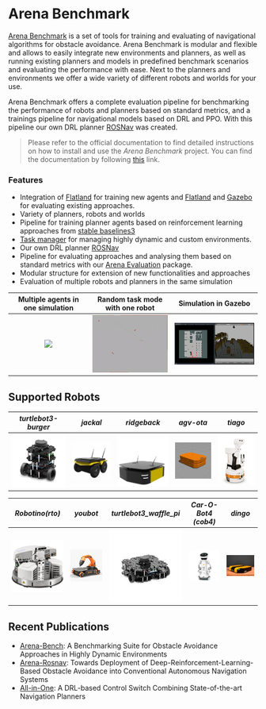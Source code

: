 # Arena Benchmark

[Arena Benchmark](https://github.com/Arena-Rosnav/arena-bench) is a set of tools for training and evaluating of navigational algorithms for obstacle avoidance. Arena Benchmark is modular and flexible and allows to easily integrate new environments and planners, as well as running existing planners and models in predefined benchmark scenarios and evaluating the performance with ease. Next to the planners and environments we offer a wide variety of different robots and worlds for your use.

Arena Benchmark offers a complete evaluation pipeline for benchmarking the performance of robots and planners based on standard metrics, and a trainings pipeline for navigational models based on DRL and PPO. With this pipeline our own DRL planner [ROSNav](packages/rosnav.md) was created.

> Please refer to the official documentation to find detailed instructions on how to install and use the _Arena Benchmark_ project. You can find the documentation by following [this](https://arena-rosnav-wiki.readthedocs.io/) link.

### Features

- Integration of [Flatland](https://flatland-simulator.readthedocs.io/en/latest/index.html) for training new agents and [Flatland](https://flatland-simulator.readthedocs.io/en/latest/index.html) and [Gazebo](https://gazebosim.org/home) for evaluating existing approaches.
- Variety of planners, robots and worlds
- Pipeline for training planner agents based on reinforcement learning approaches from [stable baselines3](https://github.com/DLR-RM/stable-baselines3.git)
- [Task manager]() for managing highly dynamic and custom environments.
- Our own DRL planner [ROSNav](packages/rosnav.md)
- Pipeline for evaluating approaches and analysing them based on standard metrics with our [Arena Evaluation](packages/arena_evaluation.md) package.
- Modular structure for extension of new functionalities and approaches
- Evaluation of multiple robots and planners in the same simulation

|         Multiple agents in one simulation         |             Random task mode with one robot              |                        Simulation in Gazebo                        |
| :-----------------------------------------------: | :------------------------------------------------------: | :----------------------------------------------------------------: |
| <img width="250" src="docs/images/gifs/marl.gif"> | <img width="250" src="docs/images/gifs/random_task.gif"> | <img width="250" src="docs/images/gifs/random-mode-warehouse.gif"> |

## Supported Robots

|                       _turtlebot3-burger_                        |                       _jackal_                        |                        _ridgeback_                        |                       _agv-ota_                        |                       _tiago_                        |
| :--------------------------------------------------------------: | :---------------------------------------------------: | :-------------------------------------------------------: | :----------------------------------------------------: | :--------------------------------------------------: |
| <img width="250" src="docs/images/robots/turtlebot3-burger.jpg"> | <img width="250" src="docs/images/robots/jackal.jpg"> | <img width="250"  src="docs/images/robots/ridgeback.jpg"> | <img width="250" src="docs/images/robots/agv-ota.png"> | <img width="250" src="docs/images/robots/tiago.jpg"> |

|                  _Robotino(rto)_                   |                       _youbot_                        |                        _turtlebot3_waffle_pi_                        |                 _Car-O-Bot4 (cob4)_                 |                       _dingo_                        |
| :------------------------------------------------: | :---------------------------------------------------: | :------------------------------------------------------------------: | :-------------------------------------------------: | :--------------------------------------------------: |
| <img width="250" src="docs/images/robots/rto.jpg"> | <img width="250" src="docs/images/robots/youbot.jpg"> | <img width="250"  src="docs/images/robots/turtlebot3_waffle_pi.jpg"> | <img width="250" src="docs/images/robots/cob4.jpg"> | <img width="250" src="docs/images/robots/dingo.jpg"> |

## Recent Publications

- [Arena-Bench](https://arxiv.org/abs/2206.05728): A Benchmarking Suite for Obstacle Avoidance Approaches in Highly Dynamic Environments
- [Arena-Rosnav](https://ieeexplore.ieee.org/document/9636226/authors#authors): Towards Deployment of Deep-Reinforcement-Learning-Based Obstacle Avoidance into Conventional Autonomous Navigation Systems
- [All-in-One](https://ieeexplore.ieee.org/document/9811797): A DRL-based Control Switch Combining State-of-the-art Navigation Planners
